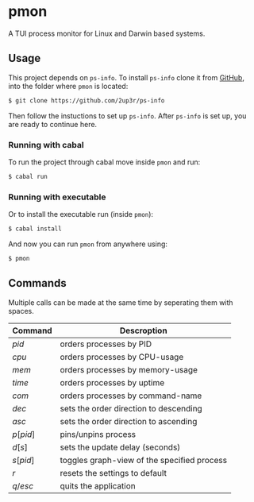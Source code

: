 # pmon

A TUI process monitor for Linux and Darwin based systems.

## Usage

This project depends on `ps-info`.
To install `ps-info` clone it from [GitHub](https://github.com/2up3r/ps-info), into the folder where `pmon` is located:

```sh
$ git clone https://github.com/2up3r/ps-info
```

Then follow the instuctions to set up `ps-info`.
After `ps-info` is set up, you are ready to continue here.

### Running with cabal

To run the project through cabal move inside `pmon` and run:

```sh
$ cabal run
```

### Running with executable

Or to install the executable run (inside `pmon`):

```sh
$ cabal install
```

And now you can run `pmon` from anywhere using:

```sh
$ pmon
```

## Commands

Multiple calls can be made at the same time by seperating them with spaces.

Command  | Descroption
---------|------------
$pid$    | orders processes by PID
$cpu$    | orders processes by CPU-usage
$mem$    | orders processes by memory-usage
$time$   | orders processes by uptime
$com$    | orders processes by command-name
$dec$    | sets the order direction to descending
$asc$    | sets the order direction to ascending
$p[pid]$ | pins/unpins process
$d[s]$   | sets the update delay (seconds)
$s[pid]$ | toggles graph-view of the specified process
$r$      | resets the settings to default
$q/esc$  | quits the application
